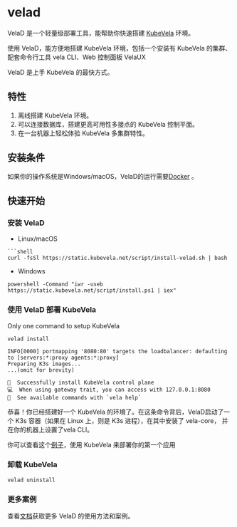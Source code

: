 # velad

VelaD 是一个轻量级部署工具，能帮助你快速搭建 [KubeVela](https://github.com/kubevela/kubevela) 环境。

使用 VelaD，能方便地搭建 KubeVela 环境，包括一个安装有 KubeVela 的集群、配套命令行工具 vela CLI、Web 控制面板 VelaUX

VelaD 是上手 KubeVela 的最快方式。

## 特性

1. 离线搭建 KubeVela 环境。
2. 可以连接数据库，搭建更高可用性多接点的 KubeVela 控制平面。
3. 在一台机器上轻松体验 KubeVela 多集群特性。

## 安装条件

如果你的操作系统是Windows/macOS，VelaD的运行需要[Docker](https://www.docker.com/products/docker-desktop/) 。

## 快速开始

### 安装 VelaD

- Linux/macOS
```shell
```shell
curl -fsSl https://static.kubevela.net/script/install-velad.sh | bash
```

- Windows
```shell
powershell -Command "iwr -useb https://static.kubevela.net/script/install.ps1 | iex"
```

### 使用 VelaD 部署 KubeVela

Only one command to setup KubeVela

```shell
velad install
```
```shell
INFO[0000] portmapping '8080:80' targets the loadbalancer: defaulting to [servers:*:proxy agents:*:proxy] 
Preparing K3s images...
...(omit for brevity)

🚀  Successfully install KubeVela control plane
💻  When using gateway trait, you can access with 127.0.0.1:8080
🔭  See available commands with `vela help`
```
恭喜！你已经搭建好一个 KubeVela 的环境了。在这条命令背后，VelaD启动了一个 K3s 容器（如果在 Linux 上，则是 K3s 进程），在其中安装了 vela-core，
并在你的机器上设置了vela CLI。

你可以查看这个[例子](01.simple.md)，使用 KubeVela 来部署你的第一个应用

### 卸载 KubeVela

```shell
velad uninstall
```

### 更多案例

查看[文档](../docs)获取更多 VelaD 的使用方法和案例。
